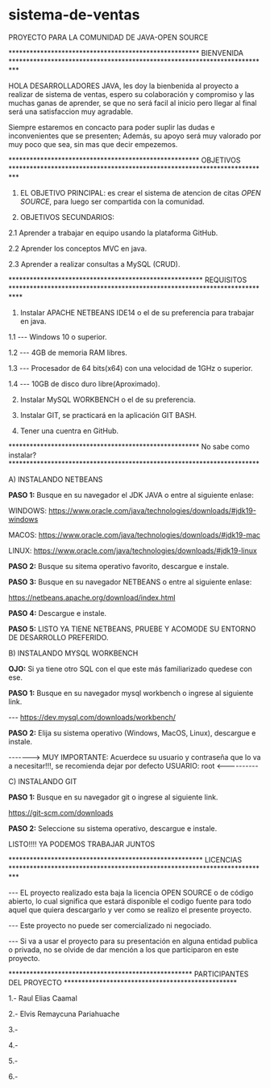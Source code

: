 # sistema-de-ventas
PROYECTO PARA LA COMUNIDAD DE JAVA-OPEN SOURCE




******************************************************            BIENVENIDA              **************************************************************************



HOLA DESARROLLADORES JAVA, les doy la bienbenida al proyecto a realizar de sistema de ventas, espero su colaboración y compromiso y las muchas ganas de aprender, se que no será facil al inicio pero llegar al final será una satisfaccion muy agradable.

Siempre estaremos en concacto para poder suplir las dudas e inconvenientes que se presenten; Además, su apoyo será muy valorado por muy poco que sea, sin mas que decir empezemos.






******************************************************             OBJETIVOS              **************************************************************************




1. EL OBJETIVO PRINCIPAL: es crear el sistema de atencion de citas *OPEN SOURCE*, para luego ser compartida con la comunidad.

2. OBJETIVOS SECUNDARIOS: 

2.1 Aprender a trabajar en equipo usando la plataforma GitHub.

2.2 Aprender los conceptos MVC en java.

2.3 Aprender a realizar consultas a MySQL (CRUD).






*******************************************************          REQUISITOS              ***************************************************************************




1. Instalar APACHE NETBEANS IDE14 o el de su preferencia para trabajar en java.

 1.1 --- Windows 10 o superior.

 1.2 --- 4GB de memoria RAM libres.

 1.3 --- Procesador de 64 bits(x64) con una velocidad de 1GHz o superior.

 1.4 --- 10GB de disco duro libre(Aproximado).


2. Instalar MySQL WORKBENCH o el de su preferencia.

3. Instalar GIT, se practicará en la aplicación GIT BASH.

4. Tener una cuentra en GitHub.





******************************************************       No sabe como instalar?       ***********************************************************************




A) INSTALANDO NETBEANS

**PASO 1:** Busque en su navegador el JDK JAVA o entre al siguiente enlase: 

 WINDOWS:  https://www.oracle.com/java/technologies/downloads/#jdk19-windows

 MACOS:   https://www.oracle.com/java/technologies/downloads/#jdk19-mac

 LINUX:   https://www.oracle.com/java/technologies/downloads/#jdk19-linux

**PASO 2:** Busque su sitema operativo favorito, descargue e instale.

**PASO 3:** Busque en su navegador NETBEANS o entre al siguiente enlase: 

 https://netbeans.apache.org/download/index.html

**PASO 4:** Descargue e instale.

**PASO 5:** LISTO YA TIENE NETBEANS, PRUEBE Y ACOMODE SU ENTORNO DE DESARROLLO PREFERIDO.



B) INSTALANDO MYSQL WORKBENCH

**OJO:** Si ya tiene otro SQL con el que este más familiarizado quedese con ese.


**PASO 1:** Busque en su navegador mysql workbench o ingrese al siguiente link.

 --- https://dev.mysql.com/downloads/workbench/

**PASO 2:** Elija su sistema operativo (Windows, MacOS, Linux), descargue e instale.

-------> MUY IMPORTANTE: Acuerdece su usuario y contraseña que lo va a necesitar!!!, se recomienda dejar por defecto USUARIO: root <----------

C) INSTALANDO GIT

**PASO 1:** Busque en su navegador git o ingrese al siguiente link.

https://git-scm.com/downloads

**PASO 2:** Seleccione su sistema operativo, descargue e instale.

LISTO!!!! YA PODEMOS TRABAJAR JUNTOS




*******************************************************         LICENCIAS             **************************************************************************



--- EL proyecto realizado esta baja la licencia OPEN SOURCE o de código abierto, lo cual significa que estará disponible el codigo fuente para todo aquel que quiera descargarlo y ver como se realizo el presente proyecto. 

--- Este proyecto no puede ser comercializado ni negociado.

--- Si va a usar el proyecto para su presentación en alguna entidad publica o privada, no se olvide de dar mención a los que participaron en este proyecto.





****************************************************   PARTICIPANTES DEL PROYECTO   *************************************************

1.- Raul Elias Caamal

2.- Elvis Remaycuna Pariahuache

3.-

4.-

5.-

6.-
